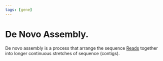 ```yaml
---
tags: [gene]
---
```


# De Novo Assembly.

De novo assembly is a process that arrange the sequence [Reads](202308172001.md)
together into longer continuous stretches of sequence (contigs).
